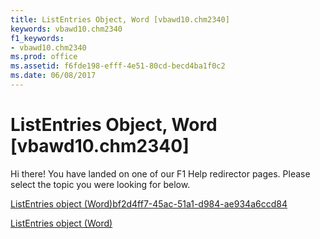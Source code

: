 ```yaml
---
title: ListEntries Object, Word [vbawd10.chm2340]
keywords: vbawd10.chm2340
f1_keywords:
- vbawd10.chm2340
ms.prod: office
ms.assetid: f6fde198-efff-4e51-80cd-becd4ba1f0c2
ms.date: 06/08/2017
---
```



# ListEntries Object, Word [vbawd10.chm2340]

Hi there! You have landed on one of our F1 Help redirector pages. Please select the topic you were looking for below.

[ListEntries object (Word)bf2d4ff7-45ac-51a1-d984-ae934a6ccd84](http://msdn.microsoft.com/library/bf2d4ff7-45ac-51a1-d984-ae934a6ccd84%28Office.15%29.aspx)

[ListEntries object (Word)](http://msdn.microsoft.com/library/cfd3c706-5b69-338f-b104-e12526b89f47%28Office.15%29.aspx)


